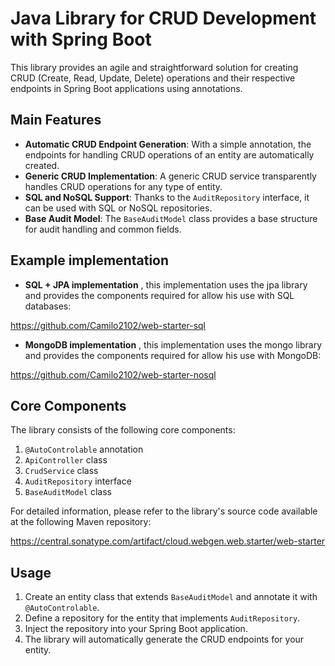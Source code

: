 # Java Library for CRUD Development with Spring Boot

This library provides an agile and straightforward solution for creating CRUD (Create, Read, Update, Delete) operations and their respective endpoints in Spring Boot applications using annotations.

## Main Features

- **Automatic CRUD Endpoint Generation**: With a simple annotation, the endpoints for handling CRUD operations of an entity are automatically created.
- **Generic CRUD Implementation**: A generic CRUD service transparently handles CRUD operations for any type of entity.
- **SQL and NoSQL Support**: Thanks to the `AuditRepository` interface, it can be used with SQL or NoSQL repositories.
- **Base Audit Model**: The `BaseAuditModel` class provides a base structure for audit handling and common fields.

## Example implementation

- **SQL + JPA implementation** , this implementation uses the jpa library and provides the components required for allow his use with SQL databases:

https://github.com/Camilo2102/web-starter-sql

- **MongoDB implementation** , this implementation uses the mongo library and provides the components required for allow his use with MongoDB:

https://github.com/Camilo2102/web-starter-nosql

## Core Components

The library consists of the following core components:

1. `@AutoControlable` annotation
2. `ApiController` class
3. `CrudService` class
4. `AuditRepository` interface
5. `BaseAuditModel` class

For detailed information, please refer to the library's source code available at the following Maven repository:

https://central.sonatype.com/artifact/cloud.webgen.web.starter/web-starter

## Usage

1. Create an entity class that extends `BaseAuditModel` and annotate it with `@AutoControlable`.
2. Define a repository for the entity that implements `AuditRepository`.
3. Inject the repository into your Spring Boot application.
4. The library will automatically generate the CRUD endpoints for your entity.

